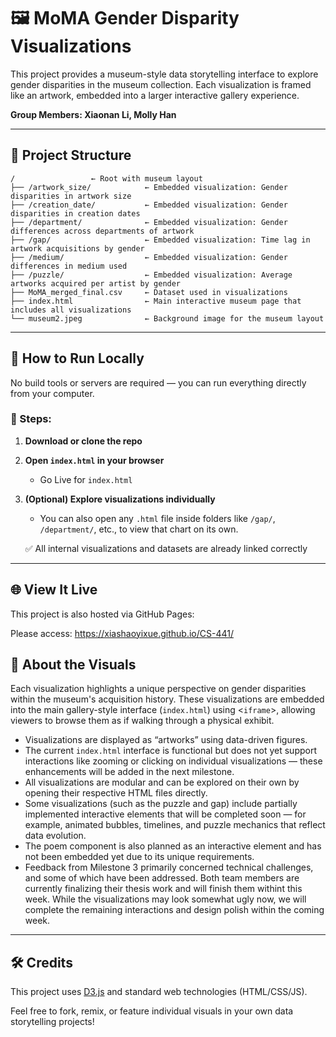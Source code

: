 # 🖼️ MoMA Gender Disparity Visualizations

This project provides a museum-style data storytelling interface to explore gender disparities in the museum collection. Each visualization is framed like an artwork, embedded into a larger interactive gallery experience.

**Group Members: Xiaonan Li, Molly Han**

---

## 📁 Project Structure

```
/                 ← Root with museum layout
├── /artwork_size/            ← Embedded visualization: Gender disparities in artwork size
├── /creation_date/           ← Embedded visualization: Gender disparities in creation dates
├── /department/              ← Embedded visualization: Gender differences across departments of artwork
├── /gap/                     ← Embedded visualization: Time lag in artwork acquisitions by gender
├── /medium/                  ← Embedded visualization: Gender differences in medium used
├── /puzzle/                  ← Embedded visualization: Average artworks acquired per artist by gender
├── MoMA_merged_final.csv     ← Dataset used in visualizations
├── index.html                ← Main interactive museum page that includes all visualizations
└── museum2.jpeg              ← Background image for the museum layout
```

---

## 🚀 How to Run Locally

No build tools or servers are required — you can run everything directly from your computer.

### 🧾 Steps:

1. **Download or clone the repo**
2. **Open `index.html` in your browser**
   - Go Live for `index.html`
3. **(Optional) Explore visualizations individually**
   - You can also open any `.html` file inside folders like `/gap/`, `/department/`, etc., to view that chart on its own.

   ✅ All internal visualizations and datasets are already linked correctly

---

## 🌐 View It Live

This project is also hosted via GitHub Pages:

Please access: https://xiashaoyixue.github.io/CS-441/

## 🎨 About the Visuals

Each visualization highlights a unique perspective on gender disparities within the museum's acquisition history. These visualizations are embedded into the main gallery-style interface (`index.html`) using <`iframe`>, allowing viewers to browse them as if walking through a physical exhibit.

- Visualizations are displayed as “artworks” using data-driven figures.
- The current `index.html` interface is functional but does not yet support interactions like zooming or clicking on individual visualizations — these enhancements will be added in the next milestone.
- All visualizations are modular and can be explored on their own by opening their respective HTML files directly.
- Some visualizations (such as the puzzle and gap) include partially implemented interactive elements that will be completed soon — for example, animated bubbles, timelines, and puzzle mechanics that reflect data evolution.
- The poem component is also planned as an interactive element and has not been embedded yet due to its unique requirements.
- Feedback from Milestone 3 primarily concerned technical challenges, and some of which have been addressed. Both team members are currently finalizing their thesis work and will finish them withint this week. While the visualizations may look somewhat ugly now, we will complete the remaining interactions and design polish within the coming week.


---

## 🛠️ Credits

This project uses [D3.js](https://d3js.org) and standard web technologies (HTML/CSS/JS).


Feel free to fork, remix, or feature individual visuals in your own data storytelling projects!
